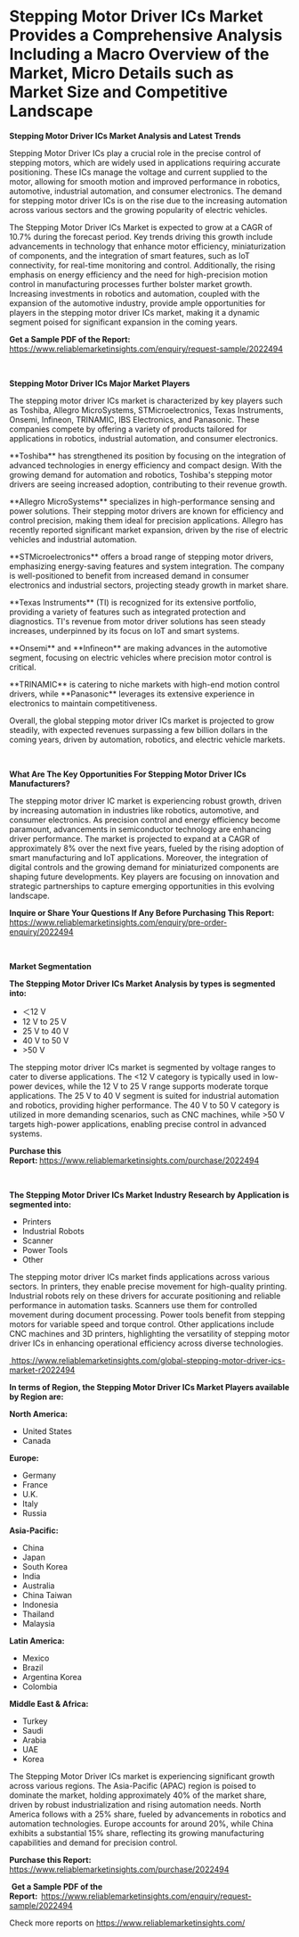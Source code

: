 <p><h1>Stepping Motor Driver ICs Market Provides a Comprehensive Analysis Including a Macro Overview of the Market, Micro Details such as Market Size and Competitive Landscape</h1></p><p><strong>Stepping Motor Driver ICs Market Analysis and Latest Trends</strong></p>
<p><p>Stepping Motor Driver ICs play a crucial role in the precise control of stepping motors, which are widely used in applications requiring accurate positioning. These ICs manage the voltage and current supplied to the motor, allowing for smooth motion and improved performance in robotics, automotive, industrial automation, and consumer electronics. The demand for stepping motor driver ICs is on the rise due to the increasing automation across various sectors and the growing popularity of electric vehicles.</p><p>The Stepping Motor Driver ICs Market is expected to grow at a CAGR of 10.7% during the forecast period. Key trends driving this growth include advancements in technology that enhance motor efficiency, miniaturization of components, and the integration of smart features, such as IoT connectivity, for real-time monitoring and control. Additionally, the rising emphasis on energy efficiency and the need for high-precision motion control in manufacturing processes further bolster market growth. Increasing investments in robotics and automation, coupled with the expansion of the automotive industry, provide ample opportunities for players in the stepping motor driver ICs market, making it a dynamic segment poised for significant expansion in the coming years.</p></p>
<p><strong>Get a Sample PDF of the Report:&nbsp;</strong> <a href="https://www.reliablemarketinsights.com/enquiry/request-sample/2022494?utm_campaign=1166&utm_medium=2&utm_source=Github&utm_content=ia&utm_term=29032025&utm_id=stepping-motor-driver-ics">https://www.reliablemarketinsights.com/enquiry/request-sample/2022494</a></p>
<p>&nbsp;</p>
<p><strong>Stepping Motor Driver ICs Major Market Players</strong></p>
<p><p>The stepping motor driver ICs market is characterized by key players such as Toshiba, Allegro MicroSystems, STMicroelectronics, Texas Instruments, Onsemi, Infineon, TRINAMIC, IBS Electronics, and Panasonic. These companies compete by offering a variety of products tailored for applications in robotics, industrial automation, and consumer electronics.</p><p>**Toshiba** has strengthened its position by focusing on the integration of advanced technologies in energy efficiency and compact design. With the growing demand for automation and robotics, Toshiba's stepping motor drivers are seeing increased adoption, contributing to their revenue growth.</p><p>**Allegro MicroSystems** specializes in high-performance sensing and power solutions. Their stepping motor drivers are known for efficiency and control precision, making them ideal for precision applications. Allegro has recently reported significant market expansion, driven by the rise of electric vehicles and industrial automation.</p><p>**STMicroelectronics** offers a broad range of stepping motor drivers, emphasizing energy-saving features and system integration. The company is well-positioned to benefit from increased demand in consumer electronics and industrial sectors, projecting steady growth in market share.</p><p>**Texas Instruments** (TI) is recognized for its extensive portfolio, providing a variety of features such as integrated protection and diagnostics. TI's revenue from motor driver solutions has seen steady increases, underpinned by its focus on IoT and smart systems.</p><p>**Onsemi** and **Infineon** are making advances in the automotive segment, focusing on electric vehicles where precision motor control is critical. </p><p>**TRINAMIC** is catering to niche markets with high-end motion control drivers, while **Panasonic** leverages its extensive experience in electronics to maintain competitiveness.</p><p>Overall, the global stepping motor driver ICs market is projected to grow steadily, with expected revenues surpassing a few billion dollars in the coming years, driven by automation, robotics, and electric vehicle markets.</p></p>
<p>&nbsp;</p>
<p><strong>What Are The Key Opportunities For Stepping Motor Driver ICs Manufacturers?</strong></p>
<p><p>The stepping motor driver IC market is experiencing robust growth, driven by increasing automation in industries like robotics, automotive, and consumer electronics. As precision control and energy efficiency become paramount, advancements in semiconductor technology are enhancing driver performance. The market is projected to expand at a CAGR of approximately 8% over the next five years, fueled by the rising adoption of smart manufacturing and IoT applications. Moreover, the integration of digital controls and the growing demand for miniaturized components are shaping future developments. Key players are focusing on innovation and strategic partnerships to capture emerging opportunities in this evolving landscape.</p></p>
<p><strong>Inquire or Share Your Questions If Any Before Purchasing This Report:</strong> <a href="https://www.reliablemarketinsights.com/enquiry/pre-order-enquiry/2022494?utm_campaign=1166&utm_medium=2&utm_source=Github&utm_content=ia&utm_term=29032025&utm_id=stepping-motor-driver-ics">https://www.reliablemarketinsights.com/enquiry/pre-order-enquiry/2022494</a></p>
<p>&nbsp;</p>
<p><strong>Market Segmentation</strong></p>
<p><strong>The Stepping Motor Driver ICs Market Analysis by types is segmented into:</strong></p>
<p><ul><li>＜12 V</li><li>12 V to 25 V</li><li>25 V to 40 V</li><li>40 V to 50 V</li><li>>50 V</li></ul></p>
<p><p>The stepping motor driver ICs market is segmented by voltage ranges to cater to diverse applications. The <12 V category is typically used in low-power devices, while the 12 V to 25 V range supports moderate torque applications. The 25 V to 40 V segment is suited for industrial automation and robotics, providing higher performance. The 40 V to 50 V category is utilized in more demanding scenarios, such as CNC machines, while >50 V targets high-power applications, enabling precise control in advanced systems.</p></p>
<p><strong>Purchase this Report:&nbsp;</strong><a href="https://www.reliablemarketinsights.com/purchase/2022494?utm_campaign=1166&utm_medium=2&utm_source=Github&utm_content=ia&utm_term=29032025&utm_id=stepping-motor-driver-ics">https://www.reliablemarketinsights.com/purchase/2022494</a></p>
<p>&nbsp;</p>
<p><strong>The Stepping Motor Driver ICs Market Industry Research by Application is segmented into:</strong></p>
<p><ul><li>Printers</li><li>Industrial Robots</li><li>Scanner</li><li>Power Tools</li><li>Other</li></ul></p>
<p><p>The stepping motor driver ICs market finds applications across various sectors. In printers, they enable precise movement for high-quality printing. Industrial robots rely on these drivers for accurate positioning and reliable performance in automation tasks. Scanners use them for controlled movement during document processing. Power tools benefit from stepping motors for variable speed and torque control. Other applications include CNC machines and 3D printers, highlighting the versatility of stepping motor driver ICs in enhancing operational efficiency across diverse technologies.</p></p>
<p><a href="https://www.reliablemarketinsights.com/global-stepping-motor-driver-ics-market-r2022494?utm_campaign=1166&utm_medium=2&utm_source=Github&utm_content=ia&utm_term=29032025&utm_id=stepping-motor-driver-ics">&nbsp;https://www.reliablemarketinsights.com/global-stepping-motor-driver-ics-market-r2022494</a></p>
<p><strong>In terms of Region, the Stepping Motor Driver ICs Market Players available by Region are:</strong></p>
<p>
    <p> <strong> North America: </strong>
        <ul>
            <li>United States</li>
            <li>Canada</li>
        </ul>
        </p> 
    <p> <strong> Europe: </strong>
        <ul>
            <li>Germany</li>
            <li>France</li>
            <li>U.K.</li>
            <li>Italy</li>
            <li>Russia</li>
        </ul>
        </p> 
    <p> <strong> Asia-Pacific: </strong>
        <ul>
            <li>China</li>
            <li>Japan</li>
            <li>South Korea</li>
            <li>India</li>
            <li>Australia</li>
            <li>China Taiwan</li>
            <li>Indonesia</li>
            <li>Thailand</li>
            <li>Malaysia</li>
        </ul>
        </p> 
    <p> <strong> Latin America: </strong>
        <ul>
            <li>Mexico</li>
            <li>Brazil</li>
            <li>Argentina Korea</li>
            <li>Colombia</li>
        </ul>
        </p> 
    <p> <strong> Middle East & Africa: </strong>
        <ul>
            <li>Turkey</li>
            <li>Saudi</li>
            <li>Arabia</li>
            <li>UAE</li>
            <li>Korea</li>
        </ul>
    </p>
    </p>
<p><p>The Stepping Motor Driver ICs market is experiencing significant growth across various regions. The Asia-Pacific (APAC) region is poised to dominate the market, holding approximately 40% of the market share, driven by robust industrialization and rising automation needs. North America follows with a 25% share, fueled by advancements in robotics and automation technologies. Europe accounts for around 20%, while China exhibits a substantial 15% share, reflecting its growing manufacturing capabilities and demand for precision control.</p></p>
<p><strong>Purchase this Report: </strong><a href="https://www.reliablemarketinsights.com/purchase/2022494?utm_campaign=1166&utm_medium=2&utm_source=Github&utm_content=ia&utm_term=29032025&utm_id=stepping-motor-driver-ics">https://www.reliablemarketinsights.com/purchase/2022494</a></p>
<p>&nbsp;<strong>Get a Sample PDF of the Report:&nbsp;&nbsp;</strong><a href="https://www.reliablemarketinsights.com/enquiry/request-sample/2022494?utm_campaign=1166&utm_medium=2&utm_source=Github&utm_content=ia&utm_term=29032025&utm_id=stepping-motor-driver-ics">https://www.reliablemarketinsights.com/enquiry/request-sample/2022494</a></p>
<p><strong></strong></p>
<p>Check more reports on <a href="https://www.reliablemarketinsights.com/?utm_campaign=1166&utm_medium=2&utm_source=Github&utm_content=ia&utm_term=29032025&utm_id=stepping-motor-driver-ics">https://www.reliablemarketinsights.com/</a></p>